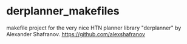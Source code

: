 # derplanner_makefiles
makefile project for the very nice HTN planner library "derplanner" by Alexander Shafranov.
https://github.com/alexshafranov

